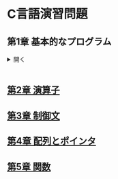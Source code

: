 # C言語演習問題

## 第1章 基本的なプログラム

<details>
<summary>開く</summary>

## ■ Hello World!

[演習問題 1-1](01/1-1.md)

[演習問題 1-2](01/1-2.md)

## ■ printf()と定数

[演習問題 1-3](01/1-3.md)

[演習問題 1-4](01/1-4.md)

[演習問題 1-5](01/1-5.md)

## ■ 変数

[演習問題 1-6](01/1-6.md)

[演習問題 1-7](01/1-7.md)

[演習問題 1-8](01/1-8.md)

## ■ 数値型

[演習問題 1-9](01/1-9.md)

[演習問題 1-10](01/1-10.md)

## ■ 文字型

[演習問題 1-11](01/1-11.md)

## ■ 文字列

[演習問題 1-12](01/1-12.md)

## ■ printf()の書式設定

[演習問題 1-13](01/1-13.md)

## ■ scanf()の使い方

[演習問題 1-14](01/1-14.md)

</details>

<br>


## [第2章 演算子](02.md)

## [第3章 制御文](03.md)

## [第4章 配列とポインタ](04.md)

## [第5章 関数](05.md)
